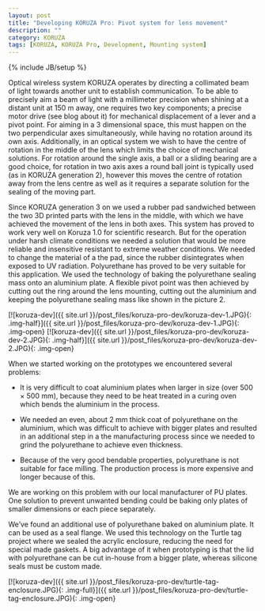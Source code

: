 ```yaml
---
layout: post
title: "Developing KORUZA Pro: Pivot system for lens movement"
description: ""
category: KORUZA
tags: [KORUZA, KORUZA Pro, Development, Mounting system]
---
```

{% include JB/setup %}

Optical wireless system KORUZA operates by directing a collimated beam of light towards another unit to establish communication. To be able to precisely aim a beam of light with a millimeter precision when shining at a distant unit at 150 m away, one requires two key components; a precise motor drive (see blog about it) for mechanical displacement of a lever and a pivot point. For aiming in a 3 dimensional space, this must happen on the two perpendicular axes simultaneously, while having no rotation around its own axis. Additionally, in an optical system we wish to have the centre of rotation in the middle of the lens which limits the choice of mechanical solutions. For rotation around the single axis, a ball or a sliding bearing are a good choice, for rotation in two axis axes a round ball joint is typically used (as in KORUZA generation 2), however this moves the centre of rotation away from the lens centre as well as it requires a separate solution for the sealing of the moving part.

Since KORUZA generation 3 on we used a rubber pad sandwiched between the two 3D printed parts with the lens in the middle, with which we have achieved the movement of the lens in both axes.  This system has proved to work very well on Koruza 1.0 for scientific research. But for the operation under harsh climate conditions we needed a solution that would be more reliable and insensitive resistant to extreme weather conditions. We needed to change the material of a the pad, since the rubber disintegrates when exposed to UV radiation. Polyurethane has proved to be very suitable for this application. We used the technology of baking the polyurethane sealing mass onto an aluminium plate. A flexible pivot point was then achieved by cutting out the ring around the lens mounting, cutting out the aluminium and keeping the polyurethane sealing mass like shown in the picture 2.

[![koruza-dev]({{ site.url }}/post_files/koruza-pro-dev/koruza-dev-1.JPG){: .img-half}]({{ site.url }}/post_files/koruza-pro-dev/koruza-dev-1.JPG){: .img-open}
[![koruza-dev]({{ site.url }}/post_files/koruza-pro-dev/koruza-dev-2.JPG){: .img-half}]({{ site.url }}/post_files/koruza-pro-dev/koruza-dev-2.JPG){: .img-open}

When we started working on the prototypes we encountered several problems:
- It is very difficult to coat aluminium plates when larger in size (over 500 × 500 mm), because they need to be heat treated in a curing oven which bends the aluminium in the process.

- We needed an even, about 2 mm thick coat of polyurethane on the aluminium, which was difficult to achieve with bigger plates and resulted in an additional step in a the manufacturing process since we needed to grind the polyurethane to achieve even thickness.

- Because of the very good bendable properties, polyurethane is not suitable for face milling. The production process is more expensive and longer because of this.

We are working on this problem with our local manufacturer of PU plates. One solution to prevent unwanted bending could be baking only plates of smaller dimensions or each piece separately.

We’ve found an additional use of polyurethane baked on aluminium plate. It can be used as a seal flange. We used this technology on the Turtle tag project where we sealed the acrylic enclosure, reducing the need for special made gaskets. A big advantage of it when prototyping is that the lid with polyurethane can be cut in-house from a bigger plate, whereas silicone seals must be custom made.

[![koruza-dev]({{ site.url }}/post_files/koruza-pro-dev/turtle-tag-enclosure.JPG){: .img-full}]({{ site.url }}/post_files/koruza-pro-dev/turtle-tag-enclosure.JPG){: .img-open}












